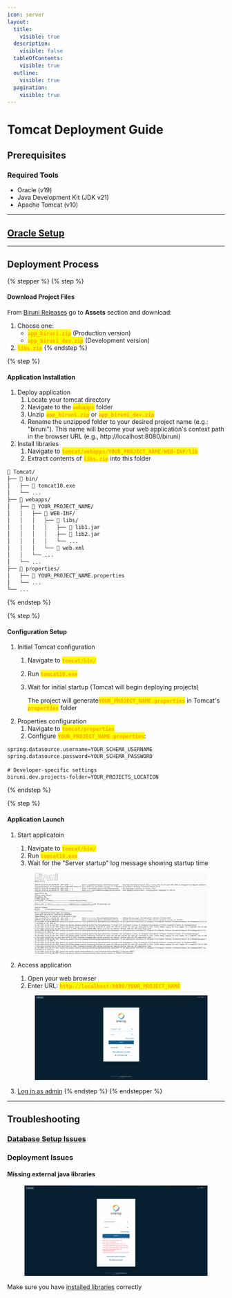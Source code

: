 ```yaml
---
icon: server
layout:
  title:
    visible: true
  description:
    visible: false
  tableOfContents:
    visible: true
  outline:
    visible: true
  pagination:
    visible: true
---
```


# Tomcat Deployment Guide

## Prerequisites

### Required Tools

* Oracle (v19)
* Java Development Kit (JDK v21)
* Apache Tomcat (v10)

***

## [Oracle Setup](broken-reference)

***

## Deployment Process

{% stepper %}
{% step %}
#### Download Project Files

From [Biruni Releases](https://github.com/greenwhite/biruni/releases) go to **Assets** section and download:

1. Choose one:
   * <mark style="color:orange;">**`app_biruni.zip`**</mark> (Production version)
   * <mark style="color:orange;">**`app_biruni_dev.zip`**</mark> (Development version)
2. <mark style="color:orange;">**`libs.zip`**</mark>
{% endstep %}

{% step %}
#### Application Installation

1. Deploy application
   1. Locate your tomcat directory
   2. Navigate to the <mark style="color:orange;">**`webapps`**</mark> folder
   3. Unzip <mark style="color:orange;">**`app_biruni.zip`**</mark> or <mark style="color:orange;">**`app_biruni_dev.zip`**</mark>
   4. Rename the unzipped folder to your desired project name (e.g.: "biruni"). This name will become your web application's context path in the browser URL (e.g., http://localhost:8080/biruni)
2. Install libraries
   1. Navigate to <mark style="color:orange;">**`tomcat/webapps/YOUR_PROJECT_NAME/WEB-INF/lib`**</mark>
   2. Extract contents of <mark style="color:orange;">**`libs.zip`**</mark> into this folder

```
📁 Tomcat/
├── 📁 bin/
│   ├── 📄 tomcat10.exe
│   └── ...
├── 📁 webapps/
│   ├── 📁 YOUR_PROJECT_NAME/
│   │   ├── 📁 WEB-INF/
│   │   │   ├── 📁 libs/
│   │   │   │   ├── 📄 lib1.jar
│   │   │   │   ├── 📄 lib2.jar
│   │   │   │   └── ...
│   │   │   └── 📄 web.xml
│   │   └── ...
│   └── ...
├── 📁 properties/
│   ├── 📄 YOUR_PROJECT_NAME.properties
│   └── ...
└── ...
```
{% endstep %}

{% step %}
#### Configuration Setup

1. Initial Tomcat configuration
   1. Navigate to <mark style="color:orange;">**`tomcat/bin/`**</mark>
   2. Run <mark style="color:orange;">**`tomcat10.exe`**</mark>
   3.  Wait for initial startup (Tomcat will begin deploying projects)

       The project will generate<mark style="color:orange;">**`YOUR_PROJECT_NAME.properties`**</mark> in Tomcat's <mark style="color:orange;">**`properties`**</mark> folder
2. Properties configuration
   1. Navigate to <mark style="color:orange;">**`tomcat/properties`**</mark>
   2. Configure <mark style="color:orange;">**`YOUR_PROJECT_NAME.properties`**</mark>:

```properties
spring.datasource.username=YOUR_SCHEMA_USERNAME
spring.datasource.password=YOUR_SCHEMA_PASSWORD

# Developer-specific settings
biruni.dev.projects-folder=YOUR_PROJECTS_LOCATION
```
{% endstep %}

{% step %}
#### Application Launch

1.  Start applicatoin

    1. Navigate to <mark style="color:orange;">**`tomcat/bin/`**</mark>
    2. Run <mark style="color:orange;">**`tomcat10.exe`**</mark>
    3. Wait for the "Server startup" log message showing startup time

    <figure><picture><source srcset="../../.gitbook/assets/getting-started/quickstart/tomcat-console-dark.png" media="(prefers-color-scheme: dark)"><img src="../../.gitbook/assets/getting-started/quickstart/tomcat-console-white.png" alt=""></picture><figcaption></figcaption></figure>
2.  Access application

    1. Open your web browser
    2. Enter URL: <mark style="color:orange;">**`http://localhost:8080/YOUR_PROJECT_NAME`**</mark>

    <figure><img src="../../.gitbook/assets/getting-started/quickstart/login.png" alt=""><figcaption></figcaption></figure>
3. [Log in as admin](broken-reference)
{% endstep %}
{% endstepper %}

***

## Troubleshooting

### [Database Setup Issues](broken-reference)

### Deployment Issues

#### Missing external java libraries

<figure><img src="../../.gitbook/assets/getting-started/quickstart/library-missing.png" alt=""><figcaption></figcaption></figure>

Make sure you have [installed libraries](tomcat-deployment-guide.md#application-installation) correctly
